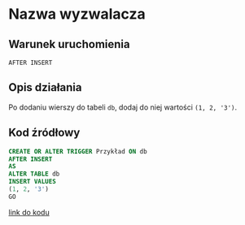 # Nazwa wyzwalacza

## Warunek uruchomienia

`AFTER INSERT`

## Opis działania

Po dodaniu wierszy do tabeli `db`, dodaj do niej wartości `(1, 2, '3')`.

## Kod źródłowy

```sql
CREATE OR ALTER TRIGGER Przykład ON db
AFTER INSERT
AS
ALTER TABLE db
INSERT VALUES
(1, 2, '3')
GO
```

[link do kodu](../../triggers/example.sql)
